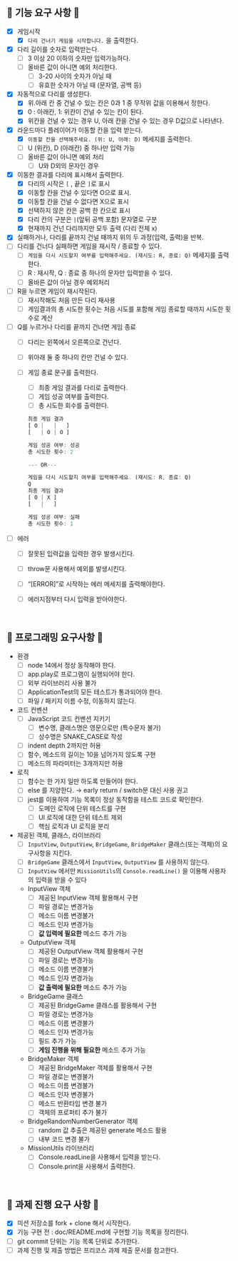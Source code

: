 ## ****🔷 기능 요구 사항 🔷****

- [x]  게임시작
    - [x]  `다리 건너기 게임을 시작합니다.` 을 출력한다.
- [x]  다리 길이를 숫자로 입력받는다.
    - [ ]  3 이상 20 이하의 숫자만 입력가능하다.
    - [ ]  올바른 값이 아니면 예외 처리한다.
        - [ ]  3-20 사이의 숫자가 아닐 때
        - [ ]  유효한 숫자가 아닐 때 (문자열, 공백 등)
- [x]  자동적으로 다리를 생성한다.
    - [x]  위.아래 칸 중 건널 수 있는 칸은 0과 1 중 무작위 값을 이용해서 정한다.
    - [x]  0 : 아래칸, 1: 위칸이 건널 수 있는 칸이 된다.
    - [x]  위칸을 건널 수 있는 경우 U, 아래 칸을 건널 수 있는 경우 D값으로 나타낸다.
- [x]  라운드마다 플레이어가 이동할 칸을 입력 받는다.
    - [x]  `이동할 칸을 선택해주세요. (위: U, 아래: D)` 메세지를 출력한다.
    - [ ]  U (위칸), D (아래칸) 중 하나만 입력 가능
    - [ ]  올바른 값이 아니면 예외 처리
        - [ ]  U와 D외의 문자인 경우
- [x]  이동한 결과를 다리에 표시해서 출력한다.
    - [x]  다리의 시작은 `[` ,  끝은 `]`로 표시
    - [x]  이동할 칸을 건널 수 있다면 O으로 표시.
    - [x]  이동할 칸을 건널 수 없다면 X으로 표시
    - [x]  선택하지 않은 칸은 공백 한 칸으로 표시
    - [x]  다리 칸의 구분은 `|`(앞뒤 공백 포함) 문자열로 구분
    - [x]  현재까지 건넌 다리까지만 모두 출력 (다리 전체 x)
- [x]  실패하거나, 다리를 끝까지 건널 때까지 위의 두 과정(입력, 출력)을 반복.
- [ ]  다리를 건너다 실패하면 게임을 재시작 / 종료할 수 있다.
    - [ ]  `게임을 다시 시도할지 여부를 입력해주세요. (재시도: R, 종료: Q)` 메세지를 출력한다.
    - [ ]  R : 재시작, Q : 종료 중 하나의 문자만 입력받을 수 있다.
    - [ ]  올바른 값이 아닐 경우 예외처리
- [ ]  R을 누르면 게임이 재시작된다.
    - [ ]  재시작해도 처음 만든 다리 재사용
    - [ ]  게임결과의 총 시도한 횟수는 처음 시도를 포함해 게임 종료할 때까지 시도한 횟수로 계산
- [ ]  Q를 누르거나 다리를 끝까지 건너면 게임 종료
    - [ ]  다리는 왼쪽에서 오른쪽으로 건넌다.
    - [ ]  위아래 둘 중 하나의 칸만 건널 수 있다.
    - [ ]  게임 종료 문구를 출력한다.
        - [ ]  최종 게임 결과를 다리로 출력한다.
        - [ ]  게임 성공 여부를 출력한다.
        - [ ]  총 시도한 회수를 출력한다.
        
        ```jsx
        최종 게임 결과
        [ O |   |   ]
        [   | O | O ]
        
        게임 성공 여부: 성공
        총 시도한 횟수: 2
        
        --- OR---
        
        게임을 다시 시도할지 여부를 입력해주세요. (재시도: R, 종료: Q)
        Q
        최종 게임 결과
        [ O | X ]
        [   |   ]
        
        게임 성공 여부: 실패
        총 시도한 횟수: 1
        ```
        

- [ ]  에러
    - [ ]  잘못된 입력값을 입력한 경우 발생시킨다.
    - [ ]  throw문 사용해서 예외를 발생시킨다.
    - [ ]  “[ERROR]”로 시작하는 에러 메세지를 출력해야한다.
    - [ ]  에러지점부터 다시 입력을 받아야한다.
    
    
 <br />

## ****🔷 프로그래밍 요구사항 🔷****

- 환경
    - [ ]  node 14에서 정상 동작해야 한다.
    - [ ]  app.play로 프로그램이 실행되어야 한다.
    - [ ]  외부 라이브러리 사용 불가
    - [ ]  ApplicationTest의 모든 테스트가 통과되어야 한다.
    - [ ]  파일 / 패키지 이름 수정, 이동하지 않는다.
- 코드 컨벤션
    - [ ]  JavaScript 코드 컨벤션 지키기
        - [ ]  변수명, 클래스명은 영문으로만 (특수문자 불가)
        - [ ]  상수명은 SNAKE_CASE로 작성
    - [ ]  indent depth 2까지만 허용
    - [ ]  함수, 메소드의 길이는 10을 넘어가지 않도록 구현
    - [ ]  메소드의 파라미터는 3개까지만 허용
- 로직
    - [ ]  함수는 한 가지 일만 하도록 만들어야 한다.
    - [ ]  else 를 지양한다. → early return / switch문 대신 사용 권고
    - [ ]  jest를 이용하여 기능 목록이 정상 동작함을 테스트 코드로 확인한다.
        - [ ]  도메인 로직에 단위 테스트를 구현
        - [ ]  UI 로직에 대한 단위 테스트 제외
        - [ ]  핵심 로직과 UI 로직을 분리
- 제공된 객체, 클래스, 라이브러리
    - [ ]  `InputView`, `OutputView`, `BridgeGame`, `BridgeMaker` 클래스(또는 객체)의 요구사항을 지킨다.
    - [ ]  `BridgeGame` 클래스에서 `InputView`, `OutputView` 를 사용하지 않는다.
    - [ ]  `InputView` 에서만 `MissionUtils`의 `Console.readLine()` 을 이용해 사용자의 입력을 받을 수 있다
    - InputView 객체
        - [ ]  제공된 InputView 객체 활용해서 구현
        - [ ]  파일 경로는 변경가능
        - [ ]  메소드 이름 변경불가
        - [ ]  메소드 인자 변경가능
        - [ ]  **값 입력에 필요한** 메소드 추가 가능
    - OutputView 객체
        - [ ]  제공된 OutputView 객체 활용해서 구현
        - [ ]  파일 경로는 변경가능
        - [ ]  메소드 이름 변경불가
        - [ ]  메소드 인자 변경가능
        - [ ]  **값 출력에 필요한** 메소드 추가 가능
    - BridgeGame 클래스
        - [ ]  제공된 BridgeGame 클래스를 활용해서 구현
        - [ ]  파일 경로는 변경가능
        - [ ]  메소드 이름 변경불가
        - [ ]  메소드 인자 변경가능
        - [ ]  필드 추가 가능
        - [ ]  **게임 진행을 위해 필요한** 메소드 추가 가능
    - BridgeMaker 객체
        - [ ]  제공된 BridgeMaker 객체를 활용해서 구현
        - [ ]  파일 경로는 변경불가
        - [ ]  메소드 이름 변경불가
        - [ ]  메소드 인자 변경불가
        - [ ]  메소드 반환타입 변경 불가
        - [ ]  객체의 프로퍼티 추가 불가
    - BridgeRandomNumberGenerator 객체
        - [ ]  random 값 추출은 제공된 generate 메소드 활용
        - [ ]  내부 코드 변경 불가
    - MissionUtils 라이브러리
        - [ ]  Console.readLine을 사용해서 입력을 받는다.
        - [ ]  Console.print을 사용해서 출력한다.
        
<br />

## **🔷 과제 진행 요구 사항 🔷**

- [x]  미션 저장소를 fork + clone 해서 시작한다.
- [x]  기능 구현 전 : doc/README.md에 구현할 기능 목록을 정리한다.
- [ ]  git commit 단위는 기능 목록 단위로 추가한다.
- [ ]  과제 진행 및 제출 방법은 프리코스 과제 제출 문서를 참고한다.